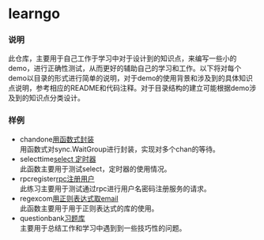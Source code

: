 # learngo


### 说明    

此仓库，主要用于自己工作于学习中对于设计到的知识点，来编写一些小的demo，进行正确性测试，从而更好的辅助自己的学习和工作。以下将对每个demo以目录的形式进行简单的说明，对于demo的使用背景和涉及到的具体知识点说明，参考相应的README和代码注释。对于目录结构的建立可能根据demo涉及到的知识点分类设计。    

### 样例    

* chandone[用函数式封装](https://github.com/Clodfisher/learngo/tree/master/chandone)    
  用函数式对sync.WaitGroup进行封装，实现对多个chan的等待。    
* selecttime[select 定时器](https://github.com/Clodfisher/learngo/tree/master/selecttime)    
  此函数主要用于测试select，定时器的使用情况。     
* rpcregister[rpc注册用户](https://github.com/Clodfisher/learngo/tree/master/rpcregister)    
  此练习主要用于测试通过rpc进行用户名密码注册服务的请求。        
* regexcom[用正则表达式取email](https://github.com/Clodfisher/learngo/tree/master/regexcom)    
  此函数主要用于用于正则表达式的库的使用。       
* questionbank[习题库](https://github.com/Clodfisher/learngo/tree/master/questionbank)    
  主要用于总结工作和学习中遇到到一些技巧性的问题。       